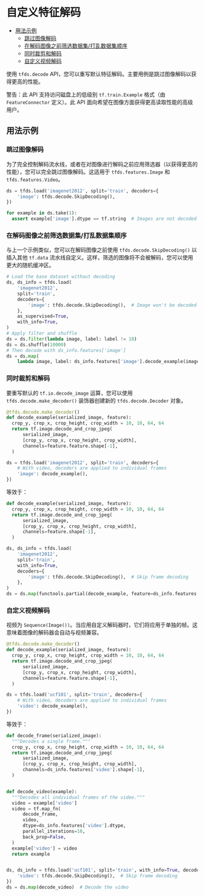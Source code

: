 # 自定义特征解码

- [用法示例](#usage-examples)
    - [跳过图像解码](#skipping-the-image-decoding)
    - [在解码图像之前筛选数据集/打乱数据集顺序](#filtershuffle-dataset-before-images-get-decoded)
    - [同时裁剪和解码](#cropping-and-decoding-at-the-same-time)
    - [自定义视频解码](#customizing-video-decoding)

使用 `tfds.decode` API，您可以重写默认特征解码。主要用例是跳过图像解码以获得更高的性能。

警告：此 API 支持访问磁盘上的低级别 `tf.train.Example` 格式（由 `FeatureConnector` 定义）。此 API 面向希望在图像方面获得更高读取性能的高级用户。

## 用法示例

### 跳过图像解码

为了完全控制解码流水线，或者在对图像进行解码之前应用筛选器（以获得更高的性能），您可以完全跳过图像解码。这适用于 `tfds.features.Image` 和 `tfds.features.Video`。

```python
ds = tfds.load('imagenet2012', split='train', decoders={
    'image': tfds.decode.SkipDecoding(),
})

for example in ds.take(1):
  assert example['image'].dtype == tf.string  # Images are not decoded
```

### 在解码图像之前筛选数据集/打乱数据集顺序

与上一个示例类似，您可以在解码图像之前使用 `tfds.decode.SkipDecoding()` 以插入其他 `tf.data` 流水线自定义。这样，筛选的图像将不会被解码，您可以使用更大的随机缓冲区。

```python
# Load the base dataset without decoding
ds, ds_info = tfds.load(
    'imagenet2012',
    split='train',
    decoders={
        'image': tfds.decode.SkipDecoding(),  # Image won't be decoded here
    },
    as_supervised=True,
    with_info=True,
)
# Apply filter and shuffle
ds = ds.filter(lambda image, label: label != 10)
ds = ds.shuffle(10000)
# Then decode with ds_info.features['image']
ds = ds.map(
    lambda image, label: ds_info.features['image'].decode_example(image), label)

```

### 同时裁剪和解码

要重写默认的 `tf.io.decode_image` 运算，您可以使用 `tfds.decode.make_decoder()` 装饰器创建新的 `tfds.decode.Decoder` 对象。

```python
@tfds.decode.make_decoder()
def decode_example(serialized_image, feature):
  crop_y, crop_x, crop_height, crop_width = 10, 10, 64, 64
  return tf.image.decode_and_crop_jpeg(
      serialized_image,
      [crop_y, crop_x, crop_height, crop_width],
      channels=feature.feature.shape[-1],
  )

ds = tfds.load('imagenet2012', split='train', decoders={
    # With video, decoders are applied to individual frames
    'image': decode_example(),
})
```

等效于：

```python
def decode_example(serialized_image, feature):
  crop_y, crop_x, crop_height, crop_width = 10, 10, 64, 64
  return tf.image.decode_and_crop_jpeg(
      serialized_image,
      [crop_y, crop_x, crop_height, crop_width],
      channels=feature.shape[-1],
  )

ds, ds_info = tfds.load(
    'imagenet2012',
    split='train',
    with_info=True,
    decoders={
        'image': tfds.decode.SkipDecoding(),  # Skip frame decoding
    },
)
ds = ds.map(functools.partial(decode_example, feature=ds_info.features['image']))
```

### 自定义视频解码

视频为 `Sequence(Image())`。当应用自定义解码器时，它们将应用于单独的帧。这意味着图像的解码器会自动与视频兼容。

```python
@tfds.decode.make_decoder()
def decode_example(serialized_image, feature):
  crop_y, crop_x, crop_height, crop_width = 10, 10, 64, 64
  return tf.image.decode_and_crop_jpeg(
      serialized_image,
      [crop_y, crop_x, crop_height, crop_width],
      channels=feature.feature.shape[-1],
  )

ds = tfds.load('ucf101', split='train', decoders={
    # With video, decoders are applied to individual frames
    'video': decode_example(),
})
```

等效于：

```python
def decode_frame(serialized_image):
  """Decodes a single frame."""
  crop_y, crop_x, crop_height, crop_width = 10, 10, 64, 64
  return tf.image.decode_and_crop_jpeg(
      serialized_image,
      [crop_y, crop_x, crop_height, crop_width],
      channels=ds_info.features['video'].shape[-1],
  )


def decode_video(example):
  """Decodes all individual frames of the video."""
  video = example['video']
  video = tf.map_fn(
      decode_frame,
      video,
      dtype=ds_info.features['video'].dtype,
      parallel_iterations=10,
      back_prop=False,
  )
  example['video'] = video
  return example


ds, ds_info = tfds.load('ucf101', split='train', with_info=True, decoders={
    'video': tfds.decode.SkipDecoding(),  # Skip frame decoding
})
ds = ds.map(decode_video)  # Decode the video
```
